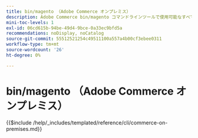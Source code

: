 ```yaml
---
title: bin/magento （Adobe Commerce オンプレミス）
description: Adobe Commerce bin/magento コマンドラインツールで使用可能なすべてのコマンド、引数およびオプションについて説明します。
mini-toc-levels: 1
exl-id: 06cd615b-94be-49d4-9bce-0a33ec9bfd5a
recommendations: noDisplay, noCatalog
source-git-commit: 55512521254c49511100a557a4b00cf3ebee0311
workflow-type: tm+mt
source-wordcount: '26'
ht-degree: 0%

---
```


# bin/magento （Adobe Commerce オンプレミス）

{{$include /help/_includes/templated/reference/cli/commerce-on-premises.md}}

<!-- Last updated from includes: 2025-04-04 22:27:22 -->
